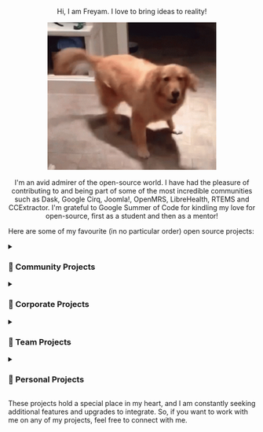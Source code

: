 <p align="center">
    Hi, I am Freyam. I love to bring ideas to reality!
</p>

<p align="center">
    <img src="./doggo.gif" height="300" width="344">
</p>

<p align="center">
I'm an avid admirer of the open-source world. I have had the pleasure of contributing to and being part of some of the most incredible communities such as Dask, Google Cirq, Joomla!, OpenMRS, LibreHealth, RTEMS and CCExtractor. I'm grateful to Google Summer of Code for kindling my love for open-source, first as a student and then as a mentor!
</p>

Here are some of my favourite (in no particular order) open source projects:

<details>
<summary><h3>🐧 Community Projects</h3></summary>

<a href="https://github.com/dask/dask"><code>dask</code></a>

Dask is a python library providing scalable analytics for big data computations.

I worked on the project "[Visualizing the Performance Characteristics of Computations](https://summerofcode.withgoogle.com/archive/2021/projects/4961535251709952/)" as part of the Google Summer of Code 2021. My project focuses on improving the visualization of the Graphical and the HTML Representations of Dask computations. I worked on making them more illustrative, engaging, and informative.

<br>
<a href="https://github.com/quantumlib/Cirq"><code>Cirq</code></a>

Cirq is Google's Quantum Framework for Noisy Intermediate Scale Quantum Computers. I worked on revamping the visualizations of Quantum circuits and adding interactive tools to illustrate the differences between circuits.

<br>
<a href="https://github.com/llvm/llvm-project"><code>llvm-project</code></a>

LLVM Multi-Level Intermediate Representation is a flexible infrastructure for modern optimizing compilers. I worked on designing a tool to visually illustrate the transformations in the Intermediate Representations of data flow in a program.

I also presented at the weekly MLIR meet up regarding my work here. The recording of that meeting can be found on <a href="https://youtu.be/fOz0C-X2ma4">YouTube</a>.

<br>
<a href="https://github.com/openmrs"><code>openmrs</code></a>

OpenMRS is an EMR storage and retrieval system for treating patients around the globe. As part of the Google Code-in 2018, I worked with a team of students creating outreach and marketing content.

<br>
<a href="https://github.com/librehealthIO"><code>librehealthIO</code></a>

LibreHealth (librehealthIO) is a foundation of a worldwide ecosystem of open source Health IT innovation. As part of the Google Code-in 2019, I worked with a team of designers spearheading the design front.

<br>
<a href="https://github.com/OSDG-IIITH/Carbonite"><code>Carbonite</code></a>

Carbonite is a Discord Bot that takes code messages and converts them into beautiful images by using Carbon. I worked on adding theme functionality so users could apply custom themes to their code snippets.

<br>
<a href="https://github.com/IIIT-ECell/website_2019"><code>website_2019</code></a>

Entrepreneurship Cell, IIIT Hyderabad is a non-profit organization run by students, and has been established with the objective of creating, manifesting and guiding the entrepreneurial spirit in the student community and to encourage them to be successful entrepreneurs. We want to build an ecosystem where networking and knowledge sharing can happen. To this end, we conduct several events, seminars and workshops both for students of and beyond our college for the purpose of cultivating this entrepreneurial spirit.

I worked on the frontend of the website, https://ecell.iiit.ac.in/.

<br>
<a href="https://github.com/IIIT-ECell/megathon_2019"><code>megathon_2019</code></a>

Started in 2016, Megathon is Hyderabad's largest student-run Hackathon.

Organised by E-Cell IIIT Hyderabad with the intention of promoting the spirit of entrepreneurship and development among the student community in and around the city, it has gotten bigger and more successful over the years; drawing 450 participants in its first year, upwards of 600 in its second, and over 1000 in its latest rendition.

I worked on the frontend of the website, https://megathon.in/.

</details>

</details>

<details>
<summary><h3>🐢 Corporate Projects</h3></summary>

<a href="https://github.com/Forest-Economy-Alliance/SpecieFi"><code>SpecieFi</code></a>

Imagine you are an illiterate farmer owning 10 acres of forest land in a rural region of India, who has no idea about smartphones or modern technologies. How does one create a multi-layer neural network classifying forest species with the help of data supplied by these farmers?

Welcome, SpecieFi - a first-of-its-kind offline-first application that enables the community-based classification of images through a simple game. It is an accessibility-focused application for users with limited reading and writing capacity. It can be used across multiple users for the classification of images, specially designed for the classification of forest species.

<br>
<a href="https://github.com/Forest-Economy-Alliance/FormiFi"><code>FormiFi</code></a>

FormiFi is a form filling utility that has been developed to facilitate and monitor the process of claim filing for distribution of CFR as part of the Forest Governance initiative. It provides analytics support, offline mode and will soon be available in multiple languages.

</details>

</details>

<details>
<summary><h3>🦁 Team Projects</h3></summary>

<a href="https://github.com/varshitakolipaka/Barkley"><code>Barkley</code></a>

Barkley (A Discord Butler) is a project <a href="https://github/varshitakolipaka">Varshita</a> and I worked on to create a Discord bot that takes personal servers on Discord to a whole another level by providing a variety of features such as DM Style Tags, Message Sorter, Server Disguise, Tasklists, and more. We are still adding features when we feel like.

<br>
<a href="https://github.com/varshitakolipaka/MarkdownButPrettier"><code>MarkdownButPrettier</code></a>

Markdown But Prettier is a project <a href="https://github/varshitakolipaka">Varshita</a> and I worked on to make Markdown more exciting by adding a bunch of features such as HTML Styles, and Graphviz Mind Maps.

<br>
<a href="https://github.com/x3z3/TETI"><code>TETI</code></a>

TETI (Text Encryption Through Images) is a project <a href="https://github/x3z3">Anshul</a> and I worked on to encrypt text messages using BMP images by using a custom sophisticated steganographical model for the encryption.

Anshul and I used TETI to send the entire Harry Potter Book Series in BMP images to our friends! Everyone was amazed at the simplicity.

</details>

</details>

<details>
<summary><h3>🦒 Personal Projects</h3></summary>

<a href="https://github.com/freyam/amigos"><code>amigos</code></a>

Amigos is a robust friend management application that suggests friends. Its sole mission is to unite compatible people across the world. Just tell the app a bit about yourself, and then let the magic begin.

Brownie points: Amigos shows you a beautiful colourful graph of your friends network.

<br>
<a href="https://github.com/freyam/pirates-of-sabarmati"><code>pirates-of-sabarmati</code></a>

Pirates of Sabarmati is a 3D game inspired by the Pirates of the Caribbean series. It is a game where you can explore the world of Sabarmati and fight with other pirates. It's a fun stress-relieving game that you can tune in and out anytime you want.

<br>
<a href="https://github.com/freyam/gif-your-sorrows-away"><code>gif-your-sorrows-away</code></a>

GYSA (GIF Your Sorrows Away) is a browser extension that displays adorable GIFs of cute animals on your screen at random. It's available on the <a href="https://chrome.google.com/webstore/detail/gif-your-sorrows-away/hepbomdbbmdmbdefdlkiadmapjclnfob">Google Chrome Web Store</a> and the <a href="https://addons.mozilla.org/en-US/firefox/addon/gif-your-sorrows-away/">Firefox Addons Store</a>!

<br>
<a href="https://github.com/freyam/raiders-of-hamdan"><code>raiders-of-hamdan</code></a>

Raiders of Hamdan is a 2D CLI game that depicts the story of the indestructible kingdom of the Hamdan. In this game, you play as the Ruler of the Electra Kingdom who is trying to bring down the legacy of Hamdan.

<br>
<a href="https://github.com/freyam/indiana-jones-1978"><code>indiana-jones-1978</code></a>

Indiana Jones 1978 is a 2D game inspired by the original Indiana Jones movie wherein Indiana Jones has to collect all the treasures while avoiding super fast AI-controlled enemies.

<br>
<a href="https://github.com/freyam/zaika"><code>zaika</code></a>

Zaika is a modern user-centric campus food stalls management system for the youth. It is a web application that allows students to order food from the stalls and allow vendors to manage their stalls!

<br>
<a href="https://github.com/freyam/algorithms-with-mike-schur"><code>algorithms-with-mike-schur</code></a>

Algorithms with Mike Schur is a three-part mini-series in which I demonstrate real-world applications of certain algorithms and offer viewers a visually engaging experience by leveraging their love of TV shows and disinterest in studies.

I take snippets of popular TV shows such as Brooklyn Nine-Nine and The Office (US) and visualize the usecases of algorithms in a fun way! There's a lot of entertaining material for the viewer to become hooked on, from treasure hunts to capturing criminals who have just escaped jail.

<br>
<a href="https://github.com/freyam/goodboy"><code>goodboy</code></a>

GoodBoy is a Discord bot that leverages a custom-trained multi-class sentiment analyser RoBERTa to send adorable media by understanding the current context of the conversations.

<br>
<a href="https://github.com/freyam/fresh"><code>fresh</code></a>

<b>F</b>reyam's <b>r</b>eal-time <b>e</b>=!mc^2 <b>sh</b>ell is a linux shell which supports multiple commands and multiple arguments such as <code>cd</code>, <code>echo</code>, <code>history</code>, <code>ls</code>, <code>pinfo</code>, <code>pwd</code>, <code>repeat</code>, <code>jobs</code>, <code>sig</code>, <code>fg</code>, <code>bg</code>, <code>replay</code>, and signal handling. Basically, just a little behind zsh!

<br>
<a href="https://github.com/freyam/frxv6"><code>frxv6</code></a>

frxv6 is a RISCV simulator for the xv6 operating system. I added several new features such as system tracing, scheduling mechanisms (RR, FCFS, PBS, etc.), and a Procdump.

<br>
<a href="https://github.com/freyam/goBooks"><code>goBooks</code></a>

goBooks is an intelligent bookshelf which embraces the simplicity of people's love for their books.

<br>
<a href="https://github.com/freyam/pikachu-objectifier"><code>pikachu-objectifier</code></a>

Pikachu Objectifier is a simple home-trained model for classifying pikachus. 481 Pikachus have been blatantly objectified in this repository. I take no responsibility for my actions.

</details>

</details>

These projects hold a special place in my heart, and I am constantly seeking additional features and upgrades to integrate. So, if you want to work with me on any of my projects, feel free to connect with me.
